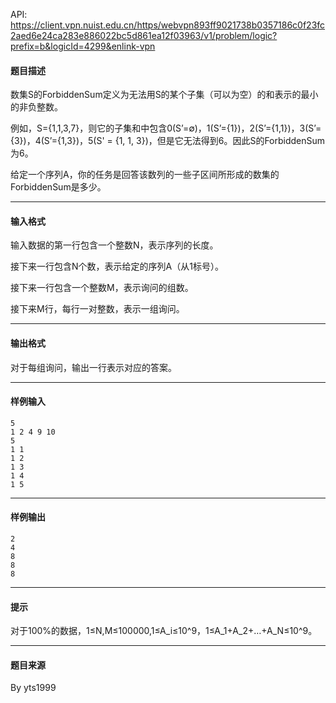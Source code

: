 API: https://client.vpn.nuist.edu.cn/https/webvpn893ff9021738b0357186c0f23fc2aed6e24ca283e886022bc5d861ea12f03963/v1/problem/logic?prefix=b&logicId=4299&enlink-vpn

#### 题目描述

数集S的ForbiddenSum定义为无法用S的某个子集（可以为空）的和表示的最小的非负整数。

例如，S={1,1,3,7}，则它的子集和中包含0(S’=∅)，1(S’={1})，2(S’={1,1})，3(S’={3})，4(S’={1,3})，5(S' = {1, 1, 3})，但是它无法得到6。因此S的ForbiddenSum为6。

给定一个序列A，你的任务是回答该数列的一些子区间所形成的数集的ForbiddenSum是多少。

---

#### 输入格式

输入数据的第一行包含一个整数N，表示序列的长度。

接下来一行包含N个数，表示给定的序列A（从1标号）。

接下来一行包含一个整数M，表示询问的组数。

接下来M行，每行一对整数，表示一组询问。

---

#### 输出格式

对于每组询问，输出一行表示对应的答案。

---

#### 样例输入
```
5
1 2 4 9 10
5
1 1
1 2
1 3
1 4
1 5
```

---

#### 样例输出
```
2
4
8
8
8
```

---

#### 提示

对于100%的数据，1≤N,M≤100000,1≤A\_i≤10^9，1≤A\_1+A\_2+…+A\_N≤10^9。

---

#### 题目来源

By yts1999